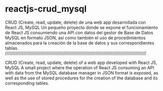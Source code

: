 # reactjs-crud_mysql
CRUD (Create, read, update, delete) de una web app desarrollada con React JS, MySQL
Un pequeño proyecto donde se expone el funcionamiento de React JS consumiendo una API con datos del gestor de Base de Datos MySQL en formato JSON, así como también el uso de procedimientos almacenados para la creación de la base de datos y sus correspondientes tablas.
////////////////////////////////////////////////////////////////////////////////////////////



CRUD (Create, read, update, delete) of a web app developed with React JS, MySQL
A small project where the operation of React JS consuming an API with data from the MySQL database manager in JSON format is exposed, as well as the use of stored procedures for the creation of the database and its corresponding tables.


